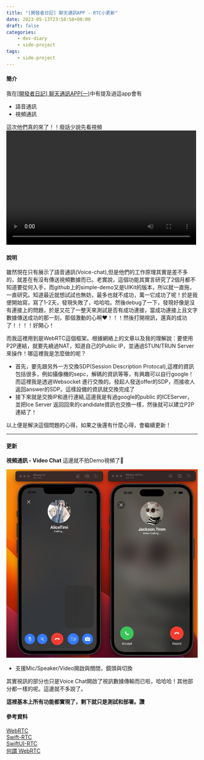 ```yaml
---
title: "[開發者日記] 聊天通訊APP - RTC小更新"
date: 2023-05-13T23:58:58+08:00
draft: false
categories:
    - dev-diary
    - side-project
tags: 
    - side-project 
---
```


#### 簡介
我在[[開發者日記] 聊天通訊APP(一)](/post/chat-app-init)中有提及過這app會有
* 語音通訊
* 視頻通訊

這次他們真的來了！！廢話少說先看視頻  
<video src="/videos/chat-app/voice-chat.mp4" controls="controls" width="500" height="300"></video> 

#### 說明
雖然現在只有展示了語音通訊(Voice-chat),但是他們的工作原理其實是差不多的，就差在有沒有傳送視頻數據而已。老實說，這個功能其實言研究了2個月都不知道要從何入手，而github上的simple-demo又是UIKit的版本，所以就一直拖，一直研究。知道最近就想試試也無妨，最多也就不成功，萬一它成功了呢！於是我便開始寫，寫了1-2天，發現失敗了，哈哈哈。然後debug了一下，發現好像是沒有連接上的問題，於是又花了一整天來測試是否有成功連接，當成功連接上且文字數據傳送成功的那一刻，那個激動的心啊❤️！！！然後打開視訊，還真的成功了！！！！好開心！  

而我這裡用到是WebRTC這個框架。根據網絡上的文章以及我的理解說：要使用P2P連結，就要先繞過NAT，知道自己的Public IP，並通過STUN/TRUN Server來操作！哪這裡我是怎麼做的呢？
* 首先，要先跟另外一方交換SDP(Session Description Protocal),這裡的資訊包括很多，例如攝像機的sepc，解碼的資訊等等，有興趣可以自行google！而這裡我是透過Websocket 進行交換的。發起人發送offer的SDP，而接收人返回answer的SDP。這樣設備的資訊就交換完成了
* 接下來就是交換IP和進行連結,這邊我是有過google的public 的ICEServer，並把Ice Server 返回回來的candidate資訊也交換一樣，然後就可以建立P2P連結了！

以上便是解決這個問題的心得，如果之後還有什麼心得，會繼續更新！

--- 
#### 更新  

**視頻通訊 - Video Chat** 這邊就不拍Demo視頻了🤣

![VideoChat](/imgs/chat-app/video-chat.jpg)
- 支援Mic/Speaker/Video開啟與關閉，鏡頭與切換

其實視訊的部分也只是Voice Chat開啟了視訊數據傳輸而已啦，哈哈哈！其他部分都一樣的呢。這邊就不多說了。

**這裡基本上所有功能都實現了，剩下就只是測試和部署。讚**

#### 參考資料
[WebRTC](https://webrtc.org/)  
[Swift-RTC](https://github.com/stasel/WebRTC-iOS)  
[SwiftUI-RTC](https://github.com/luqigit/WebRTC-iOS-SwiftUI)  
[何謂 WebRTC](https://ithelp.ithome.com.tw/articles/10236998)  